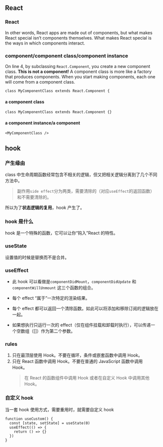 ## React

### React

In other words, React apps are made out of components, but what makes React special isn’t components themselves. What makes React special is the ways in which components interact.

### component/component class/component instance

On line 4, by subclassing `React.Component`, you create a new component class. **This is not a component!** A component class is more like a factory that produces components. When you start making components, each one will come from a component class.

```
class MyComponentClass extends React.Component {
```

#### a component class

```
class MyComponentClass extends React.Component {}
```

#### a component instance/a component

```
<MyComponentClass />
```

## hook

### 产生缘由

class 中生命周期函数经常包含不相关的逻辑，但又把相关逻辑分离到了几个不同方法中。

> 副作用`side effect`分为两类，需要清除的（对应`useEffect`的返回函数）和不需要清除的。

所以为了**状态逻辑的复用**，hook 产生了。

### hook 是什么

hook 是一个特殊的函数，它可以让你“钩入”React 的特性。

### useState

设置值的时候是替换而不是合并。

### useEffect

- 此 hook 可以看做是`componentDidMount`，`componentDidUpdate` 和 `componentWillUnmount` 这三个函数的组合。

- 每个 effect “属于”一次特定的渲染结果。

- 每个 effect 都可以返回一个清除函数。如此可以将添加和移除订阅的逻辑放在一起。

- 如果想执行只运行一次的 effect（仅在组件挂载和卸载时执行），可以传递一个空数组（[]）作为第二个参数。

### rules

1. 只在最顶层使用 Hook。不要在循环，条件或嵌套函数中调用 Hook。
2. 只在 React 函数中调用 Hook。不要在普通的 JavaScript 函数中调用 Hook。
   > 在 React 的函数组件中调用 Hook 或者在自定义 Hook 中调用其他 Hook。

### 自定义 hook

当一套 hook 使用方式，需要重用时，就需要自定义 hook

```
function useCustom() {
  const [state, setState] = useState(0)
  useEffect(() => {
    return () => {}
  })
}
```
